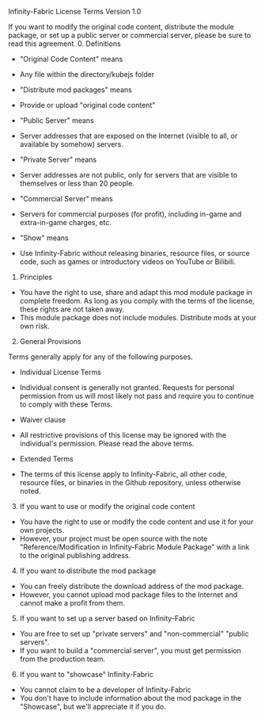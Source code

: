 Infinity-Fabric License Terms Version 1.0

If you want to modify the original code content, distribute the module package, or set up a public server or commercial server, please be sure to read this agreement.
0. Definitions

- "Original Code Content" means
 - Any file within the directory/kubejs folder

- "Distribute mod packages" means
 - Provide or upload "original code content"

- "Public Server" means
 - Server addresses that are exposed on the Internet (visible to all, or available by somehow) servers.

- "Private Server" means
 - Server addresses are not public, only for servers that are visible to themselves or less than 20 people.

- "Commercial Server" means
 - Servers for commercial purposes (for profit), including in-game and extra-in-game charges, etc.

- "Show" means
 - Use Infinity-Fabric without releasing binaries, resource files, or source code, such as games or introductory videos on YouTube or Bilibili.

1. Principles

- You have the right to use, share and adapt this mod module package in complete freedom. As long as you comply with the terms of the license, these rights are not taken away.
- This module package does not include modules. Distribute mods at your own risk.

2. General Provisions

Terms generally apply for any of the following purposes.
- Individual License Terms
 - Individual consent is generally not granted. Requests for personal permission from us will most likely not pass and require you to continue to comply with these Terms.

- Waiver clause
 - All restrictive provisions of this license may be ignored with the individual's permission. Please read the above terms.

- Extended Terms
 - The terms of this license apply to Infinity-Fabric, all other code, resource files, or binaries in the Github repository, unless otherwise noted.

3. If you want to use or modify the original code content

- You have the right to use or modify the code content and use it for your own projects.
 - However, your project must be open source with the note "Reference/Modification in Infinity-Fabric Module Package" with a link to the original publishing address.

4. If you want to distribute the mod package

- You can freely distribute the download address of the mod package.
 - However, you cannot upload mod package files to the Internet and cannot make a profit from them.

5. If you want to set up a server based on Infinity-Fabric

- You are free to set up "private servers" and "non-commercial" "public servers".
 - If you want to build a "commercial server", you must get permission from the production team.

6. If you want to "showcase" Infinity-Fabric

- You cannot claim to be a developer of Infinity-Fabric
- You don't have to include information about the mod package in the "Showcase", but we'll appreciate it if you do.